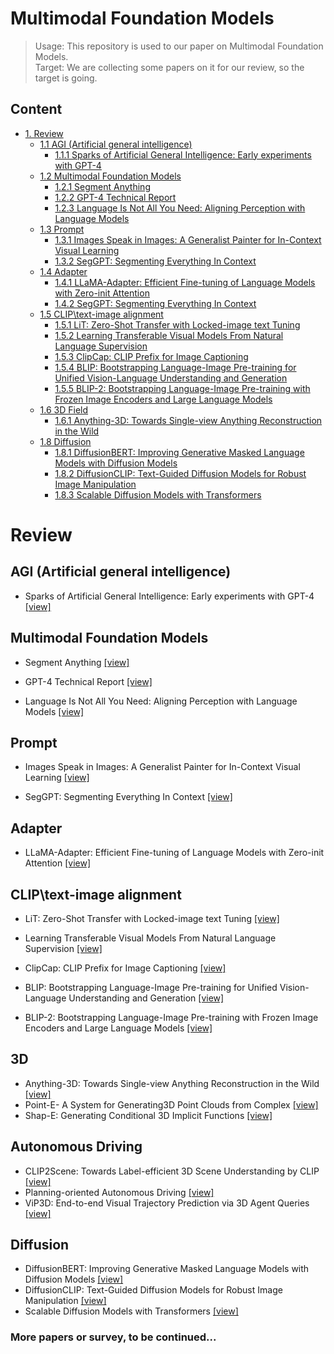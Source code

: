 # Multimodal Foundation Models

> Usage: This repository is used to our paper on Multimodal Foundation Models.<br>
> Target: We are collecting some papers on it for our review, so the target is going.

## Content

- [1. Review](#1)
  - [1.1 AGI (Artificial general intelligence)](#1.1)
    - [1.1.1 Sparks of Artificial General Intelligence: Early experiments with GPT-4](#1.1.1)
  - [1.2 Multimodal Foundation Models](#1.2)
    - [1.2.1 Segment Anything](#1.2.1)
    - [1.2.2 GPT-4 Technical Report](#1.2.2)
    - [1.2.3 Language Is Not All You Need: Aligning Perception with Language Models](#1.2.3)
  - [1.3 Prompt](#1.3)
    - [1.3.1 Images Speak in Images: A Generalist Painter for In-Context Visual Learning](#1.3.1)
    - [1.3.2 SegGPT: Segmenting Everything In Context](#1.3.2)
  - [1.4 Adapter](#1.4)
    - [1.4.1 LLaMA-Adapter: Efficient Fine-tuning of Language Models with Zero-init Attention](#1.4.1)
    - [1.4.2 SegGPT: Segmenting Everything In Context](#1.4.2)
  - [1.5 CLIP\text-image alignment](#1.5)
    - [1.5.1 LiT: Zero-Shot Transfer with Locked-image text Tuning](#1.5.1)
    - [1.5.2 Learning Transferable Visual Models From Natural Language Supervision](#1.5.2)
    - [1.5.3 ClipCap: CLIP Prefix for Image Captioning](#1.5.3)
    - [1.5.4 BLIP: Bootstrapping Language-Image Pre-training for Unified Vision-Language Understanding and Generation](#1.5.4)
    - [1.5.5 BLIP-2: Bootstrapping Language-Image Pre-training with Frozen Image Encoders and Large Language Models](#1.5.5)
  - [1.6 3D Field ](#1.6)
    - [1.6.1 Anything-3D: Towards Single-view Anything Reconstruction in the Wild](#1.6.1)
  - [1.8 Diffusion](#1.8)
    - [1.8.1 DiffusionBERT: Improving Generative Masked Language Models with Diffusion Models](#1.8.1)
    - [1.8.2 DiffusionCLIP: Text-Guided Diffusion Models for Robust Image Manipulation](#1.8.2)
    - [1.8.3 Scalable Diffusion Models with Transformers](#1.8.3)

# Review<a id="1"></a>

## AGI (Artificial general intelligence)<a id="1.1"></a>


* Sparks of Artificial General Intelligence: Early experiments with GPT-4 [[view]](https://arxiv.org/abs/2303.12712)<a id="1.1.1"></a>

## Multimodal Foundation Models<a id="1.2"></a>

* Segment Anything [[view]](https://arxiv.org/abs/2304.02643)<a id="1.2.1"></a>

* GPT-4 Technical Report [[view]](https://arxiv.org/abs/2303.08774)<a id="1.2.2"></a>

* Language Is Not All You Need: Aligning Perception with Language Models [[view]](https://arxiv.org/abs/2302.14045)<a id="1.2.3"></a>

## Prompt<a id="1.3"></a>

* Images Speak in Images: A Generalist Painter for In-Context Visual Learning [[view]](https://arxiv.org/abs/2212.02499)<a id="1.3.1"></a>

* SegGPT: Segmenting Everything In Context [[view]](https://arxiv.org/abs/2304.03284)<a id="1.3.2"></a>

## Adapter<a id="1.4"></a>

* LLaMA-Adapter: Efficient Fine-tuning of Language Models with Zero-init Attention [[view]](https://arxiv.org/abs/2303.16199)<a id="1.4.1"></a>

## CLIP\text-image alignment<a id="1.5"></a>

* LiT: Zero-Shot Transfer with Locked-image text Tuning [[view]](https://arxiv.org/abs/2111.07991v3)<a id="1.5.1"></a>

* Learning Transferable Visual Models From Natural Language Supervision [[view]](https://arxiv.org/abs/2103.00020)<a id="1.5.2"></a>

* ClipCap: CLIP Prefix for Image Captioning [[view]](https://arxiv.org/abs/2111.09734)<a id="1.5.3"></a>

* BLIP: Bootstrapping Language-Image Pre-training for Unified Vision-Language Understanding and Generation [[view]](https://arxiv.org/abs/2201.12086)<a id="1.5.4"></a>

* BLIP-2: Bootstrapping Language-Image Pre-training with Frozen Image Encoders and Large Language Models [[view]](https://arxiv.org/abs/2301.12597)<a id="1.5.5"></a>

## 3D<a id="1.6"></a>

* Anything-3D: Towards Single-view Anything Reconstruction in the Wild [[view]](https://arxiv.org/abs/2304.10261)<a id="1.6.1"></a>
* Point-E- A System for Generating3D Point Clouds from Complex [[view]](https://arxiv.org/abs/2212.08751)<a id="1.6.1"></a>
* Shap-E: Generating Conditional 3D Implicit Functions [[view]](https://arxiv.org/abs/2305.02463)<a id="1.6.1"></a>

## Autonomous Driving<a id="1.7"></a>

* CLIP2Scene: Towards Label-efficient 3D Scene Understanding by CLIP [[view]](https://arxiv.org/pdf/2301.04926.pdf)<a id="1.7.1"></a>
* Planning-oriented Autonomous Driving [[view]](https://arxiv.org/abs/2212.10156)<a id="1.7.2"></a>
* ViP3D: End-to-end Visual Trajectory Prediction via 3D Agent Queries [[view]](https://arxiv.org/abs/2208.01582)<a id="1.7.3"></a>

## Diffusion<a id="1.8"></a>

* DiffusionBERT: Improving Generative Masked Language Models with Diffusion Models [[view]](https://arxiv.org/abs/2211.15029)<a id="1.8.1"></a>
* DiffusionCLIP: Text-Guided Diffusion Models for Robust Image Manipulation [[view]](https://arxiv.org/abs/2110.02711)<a id="1.8.2"></a>
* Scalable Diffusion Models with Transformers [[view]](https://arxiv.org/abs/2212.09748)<a id="1.8.3"></a>

### More papers or survey, to be continued...
